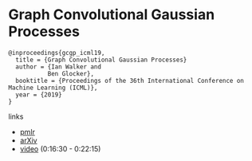 # Graph Convolutional Gaussian Processes

```
@inproceedings{gcgp_icml19,
  title = {Graph Convolutional Gaussian Processes}
  author = {Ian Walker and
           Ben Glocker},
  booktitle = {Proceedings of the 36th International Conference on Machine Learning (ICML)},
  year = {2019}
}
```

links
- [pmlr](http://proceedings.mlr.press/v97/walker19a.html)
- [arXiv](https://arxiv.org/abs/1905.05739)
- [video](https://slideslive.com/38917895/gaussian-processes?t=1118) (0:16:30 - 0:22:15)
